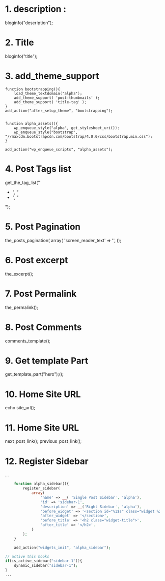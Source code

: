 
# 1. description :

 bloginfo("description");


# 2. Title 

 bloginfo("title");


# 3. add_theme_support

    function bootstrapping(){
        load_theme_textdomain("alpha");
        add_theme_support( 'post-thumbnails' );
        add_theme_support( 'title-tag' );
    }
    add_action("after_setup_theme", "bootstrapping");
    
    
    function alpha_assets(){
        wp_enqueue_style("alpha", get_stylesheet_uri());
        wp_enqueue_style("bootstrap", "//maxcdn.bootstrapcdn.com/bootstrap/4.0.0/css/bootstrap.min.css");
    }
    
    add_action("wp_enqueue_scripts", "alpha_assets");
    

# 4. Post Tags list

get_the_tag_list("<ul class='list-unstyled'><li>", "</li><li>", "</li></ul>");


# 5. Post Pagination

the_posts_pagination( array( 'screen_reader_text' => '', ));


# 6. Post excerpt

 the_excerpt();

# 7. Post Permalink

the_permalink(); 

# 8. Post Comments

comments_template();


# 9. Get template Part

get_template_part("hero");();


# 10. Home Site URL

echo site_url();

# 11. Home Site URL

next_post_link();
previous_post_link();


# 12. Register Sidebar 
...

```php
    function alpha_sidebar(){
        register_sidebar(
            array(
                'name' => __( 'Single Post Sidebar', 'alpha'),
                'id' => 'sidebar-1',
                'description' => __('Right Sidebar', 'alpha'),
                'before_widget' => '<section id="%1$s" class="widget %2$s">',
                'after_widget' => '</section>',
                'before_title' => '<h2 class="widget-title">',
                'after_title' => '</h2>',
            )
        );
    }

    add_action("widgets_init", "alpha_sidebar");

// active this hooks
if(is_active_sidebar("sidebar-1")){
    dynamic_sidebar("sidebar-1");
}
...
